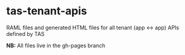 tas-tenant-apis
===============

RAML files and generated HTML files for all tenant (app &lt;-> app) APIs defined by TAS

**NB:** All files live in the gh-pages branch




